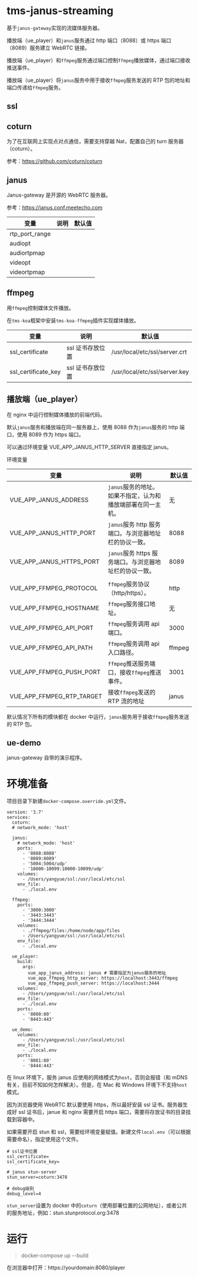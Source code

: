 # tms-janus-streaming

基于`janus-gateway`实现的流媒体服务器。

播放端（ue_player）和`janus`服务通过 http 端口（8088）或 https 端口 （8089）服务建立 WebRTC 链接。

播放端（ue_player）和`ffmpeg`服务通过端口控制`ffmpeg`播放媒体，通过端口接收推送事件。

播放端（ue_player）将`janus`服务中用于接收`ffmpeg`服务发送的 RTP 包的地址和端口传递给`ffmpeg`服务。

## ssl

## coturn

为了在互联网上实现点对点通信，需要支持穿越 Nat，配置自己的 turn 服务器（coturn）。

参考：https://github.com/coturn/coturn

## janus

Janus-gateway 是开源的 WebRTC 服务器。

参考：https://janus.conf.meetecho.com

| 变量           | 说明 | 默认值 |
| -------------- | ---- | ------ |
| rtp_port_range |      |        |
| audiopt        |      |        |
| audiortpmap    |      |        |
| videopt        |      |        |
| videortpmap    |      |        |

## ffmpeg

用`ffmpeg`控制媒体文件播放。

在`tms-koa`框架中安装`tms-koa-ffmpeg`插件实现媒体播放。

| 变量                | 说明             | 默认值                        |
| ------------------- | ---------------- | ----------------------------- |
| ssl_certificate     | ssl 证书存放位置 | /usr/local/etc/ssl/server.crt |
| ssl_certificate_key | ssl 证书存放位置 | /usr/local/etc/ssl/server.key |

## 播放端（ue_player）

在 nginx 中运行控制媒体播放的前端代码。

默认`janus`服务和播放端在同一服务器上，使用 8088 作为`janus`服务的 http 端口，使用 8089 作为 https 端口。

可以通过环境变量 VUE_APP_JANUS_HTTP_SERVER 直接指定 janus。

环境变量

| 变量                      | 说明                                                        | 默认值 |
| ------------------------- | ----------------------------------------------------------- | ------ |
| VUE_APP_JANUS_ADDRESS     | `janus`服务的地址。如果不指定，认为和播放端部署在同一主机。 | 无     |
| VUE_APP_JANUS_HTTP_PORT   | `janus`服务 http 服务端口。与浏览器地址栏的协议一致。       | 8088   |
| VUE_APP_JANUS_HTTPS_PORT  | `janus`服务 https 服务端口。与浏览器地址栏的协议一致。      | 8089   |
|                           |                                                             |        |
| VUE_APP_FFMPEG_PROTOCOL   | `ffmpeg`服务协议（http/https）。                            | http   |
| VUE_APP_FFMPEG_HOSTNAME   | `ffmpeg`服务接口地址。                                      | 无     |
| VUE_APP_FFMPEG_API_PORT   | `ffmpeg`服务调用 api 端口。                                 | 3000   |
| VUE_APP_FFMPEG_API_PATH   | `ffmpeg`服务调用 api 入口路径。                             | ffmpeg |
| VUE_APP_FFMPEG_PUSH_PORT  | `ffmpeg`推送服务端口，接收`ffmpeg`推送事件。                | 3001   |
| VUE_APP_FFMPEG_RTP_TARGET | 接收`ffmpeg`发送的 RTP 流的地址                             | janus  |

默认情况下所有的模块都在 docker 中运行，`janus`服务用于接收`ffmpeg`服务发送的 RTP 包。

## ue-demo

janus-gateway 自带的演示程序。

# 环境准备

项目目录下新建`docker-compose.override.yml`文件。

```
version: '3.7'
services:
  coturn:
  # network_mode: 'host'

  janus:
    # network_mode: 'host'
    ports:
      - '8088:8088'
      - '8089:8089'
      - '5004:5004/udp'
      - '10000-10099:10000-10099/udp'
    volumes:
      - /Users/yangyue/ssl:/usr/local/etc/ssl
    env_file:
      - ./local.env

  ffmpeg:
    ports:
      - '3000:3000'
      - '3443:3443'
      - '3444:3444'
    volumes:
      - ./ffmpeg/files:/home/node/app/files
      - /Users/yangyue/ssl:/usr/local/etc/ssl
    env_file:
      - ./local.env

  ue_player:
    build:
      args:
        vue_app_janus_address: janus # 需要指定为janus服务的地址
        vue_app_ffmpeg_http_server: https://localhost:3443/ffmpeg
        vue_app_ffmpeg_push_server: https://localhost:3444
    volumes:
      - /Users/yangyue/ssl:/usr/local/etc/ssl
    env_file:
      - ./local.env
    ports:
      - '8080:80'
      - '8443:443'

  ue_demo:
    volumes:
      - /Users/yangyue/ssl:/usr/local/etc/ssl
    env_file:
      - ./local.env
    ports:
      - '8081:80'
      - '8444:443'
```

在 linux 环境下，服务 janus 应使用的网络模式为`host`，否则会报错（和 mDNS 有关，目前不知如何怎样解决）。但是，在 Mac 和 Windows 环境下不支持`host`模式。

因为浏览器使用 WebRTC 默认要使用 https，所以最好安装 ssl 证书。服务器生成好 ssl 证书后，janue 和 nginx 需要开启 https 端口，需要将存放证书的目录挂载到容器中。

如果需要开启 stun 和 ssl，需要给环境变量赋值。新建文件`local.env`（可以根据需要命名），指定使用这个文件。

```
# ssl证书位置
ssl_certificate=
ssl_certificate_key=

# janus stun-server
stun_server=coturn:3478

# debug级别
debug_level=4
```

`stun_server`设置为 docker 中的`coturn`（使用部署位置的公网地址），或者公共的服务地址，例如：stun.stunprotocol.org:3478

# 运行

> docker-compose up --build

在浏览器中打开：https://yourdomain:8080/player
